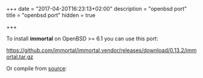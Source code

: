 +++
date = "2017-04-20T16:23:13+02:00"
description = "openbsd port"
title = "openbsd port"
hidden = true

+++

To install **immortal** on  OpenBSD >= 6.1 you can use this port:

https://github.com/immortal/immortal.vendor/releases/download/0.13.2/immortal.tar.gz

Or compile from [source](/source):
